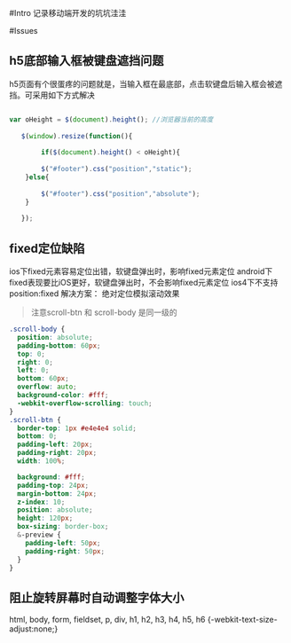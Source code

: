 #Intro
记录移动端开发的坑坑洼洼

#Issues
## h5底部输入框被键盘遮挡问题
h5页面有个很蛋疼的问题就是，当输入框在最底部，点击软键盘后输入框会被遮挡。可采用如下方式解决

```js

var oHeight = $(document).height(); //浏览器当前的高度
   
   $(window).resize(function(){
 
        if($(document).height() < oHeight){
         
        $("#footer").css("position","static");
    }else{
         
        $("#footer").css("position","absolute");
    }
        
   });
```
## fixed定位缺陷
ios下fixed元素容易定位出错，软键盘弹出时，影响fixed元素定位
android下fixed表现要比iOS更好，软键盘弹出时，不会影响fixed元素定位
ios4下不支持position:fixed
解决方案： 绝对定位模拟滚动效果

> 注意scroll-btn 和 scroll-body 是同一级的

```css
.scroll-body {
  position: absolute;
  padding-bottom: 60px;
  top: 0;
  right: 0;
  left: 0;
  bottom: 60px;
  overflow: auto;
  background-color: #fff;
  -webkit-overflow-scrolling: touch;
}
.scroll-btn {
  border-top: 1px #e4e4e4 solid;
  bottom: 0;
  padding-left: 20px;
  padding-right: 20px;
  width: 100%;

  background: #fff;
  padding-top: 24px;
  margin-bottom: 24px;
  z-index: 10;
  position: absolute;
  height: 120px;
  box-sizing: border-box;
  &-preview {
    padding-left: 50px;
    padding-right: 50px;
  }
}
```

## 阻止旋转屏幕时自动调整字体大小
html, body, form, fieldset, p, div, h1, h2, h3, h4, h5, h6 {-webkit-text-size-adjust:none;}
